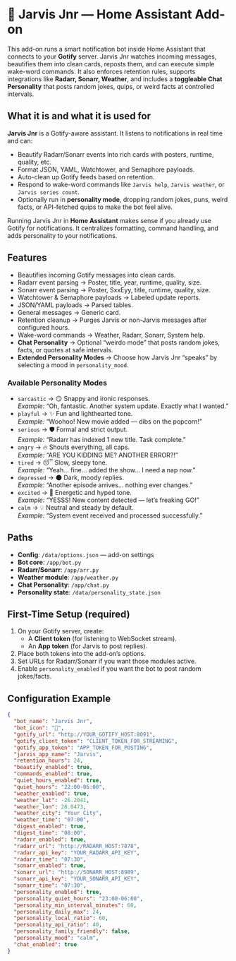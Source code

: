# 🧩 Jarvis Jnr — Home Assistant Add-on  
This add-on runs a smart notification bot inside Home Assistant that connects to your **Gotify** server. Jarvis Jnr watches incoming messages, beautifies them into clean cards, reposts them, and can execute simple wake-word commands. It also enforces retention rules, supports integrations like **Radarr, Sonarr, Weather**, and includes a **toggleable Chat Personality** that posts random jokes, quips, or weird facts at controlled intervals.  

## What it is and what it is used for  
**Jarvis Jnr** is a Gotify-aware assistant. It listens to notifications in real time and can:  
- Beautify Radarr/Sonarr events into rich cards with posters, runtime, quality, etc.  
- Format JSON, YAML, Watchtower, and Semaphore payloads.  
- Auto-clean up Gotify feeds based on retention.  
- Respond to wake-word commands like `Jarvis help`, `Jarvis weather`, or `Jarvis series count`.  
- Optionally run in **personality mode**, dropping random jokes, puns, weird facts, or API-fetched quips to make the bot feel alive.  

Running Jarvis Jnr in **Home Assistant** makes sense if you already use Gotify for notifications. It centralizes formatting, command handling, and adds personality to your notifications.  

## Features  
- Beautifies incoming Gotify messages into clean cards.  
- Radarr event parsing → Poster, title, year, runtime, quality, size.  
- Sonarr event parsing → Poster, SxxEyy, title, runtime, quality, size.  
- Watchtower & Semaphore payloads → Labeled update reports.  
- JSON/YAML payloads → Parsed tables.  
- General messages → Generic card.  
- Retention cleanup → Purges Jarvis or non-Jarvis messages after configured hours.  
- Wake-word commands → Weather, Radarr, Sonarr, System help.  
- **Chat Personality** → Optional “weirdo mode” that posts random jokes, facts, or quotes at safe intervals.  
- **Extended Personality Modes** → Choose how Jarvis Jnr “speaks” by selecting a mood in `personality_mood`.  

### Available Personality Modes  
- `sarcastic` → 😏 Snappy and ironic responses.  
  *Example:* “Oh, fantastic. Another system update. Exactly what I wanted.”  
- `playful` → ✨ Fun and lighthearted tone.  
  *Example:* “Woohoo! New movie added — dibs on the popcorn!”  
- `serious` → 🛡 Formal and strict output.  
  *Example:* “Radarr has indexed 1 new title. Task complete.”  
- `angry` → 🔥 Shouts everything, all caps.  
  *Example:* “ARE YOU KIDDING ME? ANOTHER ERROR?!”  
- `tired` → 😴 Slow, sleepy tone.  
  *Example:* “Yeah… fine… added the show… I need a nap now.”  
- `depressed` → 🌑 Dark, moody replies.  
  *Example:* “Another episode arrives… nothing ever changes.”  
- `excited` → 🚀 Energetic and hyped tone.  
  *Example:* “YESSS! New content detected — let’s freaking GO!”  
- `calm` → 💡 Neutral and steady by default.  
  *Example:* “System event received and processed successfully.”  

## Paths  
- **Config**: `/data/options.json` — add-on settings  
- **Bot core**: `/app/bot.py`  
- **Radarr/Sonarr**: `/app/arr.py`  
- **Weather module**: `/app/weather.py`  
- **Chat Personality**: `/app/chat.py`  
- **Personality state**: `/data/personality_state.json`  

## First-Time Setup (required)  
1. On your Gotify server, create:  
   - A **Client token** (for listening to WebSocket stream).  
   - An **App token** (for Jarvis to post replies).  
2. Place both tokens into the add-on’s options.  
3. Set URLs for Radarr/Sonarr if you want those modules active.  
4. Enable `personality_enabled` if you want the bot to post random jokes/facts.  

## Configuration Example  
```json
{
  "bot_name": "Jarvis Jnr",
  "bot_icon": "🤖",
  "gotify_url": "http://YOUR_GOTIFY_HOST:8091",
  "gotify_client_token": "CLIENT_TOKEN_FOR_STREAMING",
  "gotify_app_token": "APP_TOKEN_FOR_POSTING",
  "jarvis_app_name": "Jarvis",
  "retention_hours": 24,
  "beautify_enabled": true,
  "commands_enabled": true,
  "quiet_hours_enabled": true,
  "quiet_hours": "22:00-06:00",
  "weather_enabled": true,
  "weather_lat": -26.2041,
  "weather_lon": 28.0473,
  "weather_city": "Your City",
  "weather_time": "07:00",
  "digest_enabled": true,
  "digest_time": "08:00",
  "radarr_enabled": true,
  "radarr_url": "http://RADARR_HOST:7878",
  "radarr_api_key": "YOUR_RADARR_API_KEY",
  "radarr_time": "07:30",
  "sonarr_enabled": true,
  "sonarr_url": "http://SONARR_HOST:8989",
  "sonarr_api_key": "YOUR_SONARR_API_KEY",
  "sonarr_time": "07:30",
  "personality_enabled": true,
  "personality_quiet_hours": "23:00-06:00",
  "personality_min_interval_minutes": 60,
  "personality_daily_max": 24,
  "personality_local_ratio": 60,
  "personality_api_ratio": 40,
  "personality_family_friendly": false,
  "personality_mood": "calm",
  "chat_enabled": true
}